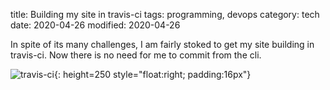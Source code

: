 title: Building my site in travis-ci
tags: programming, devops
category: tech
date: 2020-04-26
modified: 2020-04-26

In spite of its many challenges, I am fairly stoked to get my site building in travis-ci.   Now there is no need for me to commit from the cli.

![travis-ci]({static}/images/2D5CF1C5-1499-43C0-BFE4-AC6F864D78B3.jpeg){: height=250 style="float:right; padding:16px"} 
